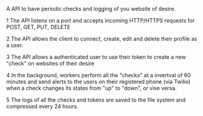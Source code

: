 A API to have periodic checks and logging of you website of desire.

1 The API listens on a port and accepts incoming HTTP/HTTPS requests for POST, GET, PUT, DELETE

2 The API allows the client to connect, create, edit and delete their profile as a user.

3 The API allows a authenticated user to use their token to create a new "check" on websites of their desire

4 In the background, workers perform all the "checks" at a invertval of 60 minutes and send alerts to the users on their registered phone (via Twilio) when a check changes its states from "up" to "down", or vise versa.

5 The logs of all the checks and tokens are saved to the file system and compressed every 24 hours.
